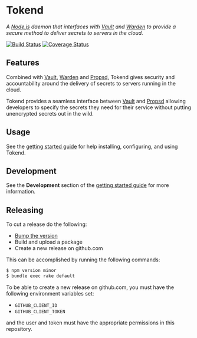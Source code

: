 Tokend
=========

*A [Node.js][] daemon that interfaces with [Vault][] and [Warden][] to provide a secure method to deliver secrets to servers in the cloud.*

[![Build Status][travis-img]][travis]
[![Coverage Status][coverage-img]][coverage]

## Features

Combined with [Vault][], [Warden][] and [Propsd][], Tokend gives security and accountability around the delivery of secrets to servers running in the cloud.

Tokend provides a seamless interface between [Vault][] and [Propsd][] allowing developers to specify the secrets they need for their service without putting unencrypted secrets out in the wild.

## Usage

See the [getting started guide][gsg] for help installing, configuring, and using Tokend.

## Development

See the **Development** section of the [getting started guide][gsg-d] for more information.

## Releasing

To cut a release do the following:

* [Bump the version][npm-version]
* Build and upload a package
* Create a new release on github.com

This can be accomplished by running the following commands:

```bash
$ npm version minor
$ bundle exec rake default
```

To be able to create a new release on github.com, you must have the following environment variables set:
* `GITHUB_CLIENT_ID`
* `GITHUB_CLIENT_TOKEN`

and the user and token must have the appropriate permissions in this repository.

[Node.js]: https://nodejs.org/en/
[travis-img]: https://travis-ci.org/rapid7/tokend.svg?branch=master
[travis]: https://travis-ci.org/rapid7/tokend
[coverage-img]: https://coveralls.io/repos/github/rapid7/tokend/badge.svg?branch=master
[coverage]: https://coveralls.io/github/rapid7/tokend?branch=master
[npm-version]: https://docs.npmjs.com/cli/version
[github.com]: https://www.github.com
[Vault]: https://www.vaultproject.io/
[Warden]: https://github.com/rapid7/warden
[Propsd]: https://github.com/rapid7/propsd
[gsg]: ./docs/getting-started/
[gsg-d]: ./docs/getting-started/development.md
[dev server mode]: https://www.vaultproject.io/docs/concepts/dev-server.html
